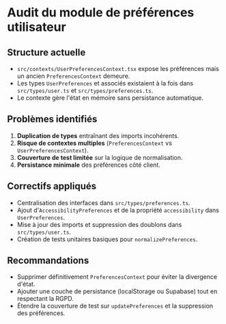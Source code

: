 # Audit du module de préférences utilisateur

## Structure actuelle

- `src/contexts/UserPreferencesContext.tsx` expose les préférences mais un ancien `PreferencesContext` demeure.
- Les types `UserPreferences` et associés existaient à la fois dans `src/types/user.ts` et `src/types/preferences.ts`.
- Le contexte gère l'état en mémoire sans persistance automatique.

## Problèmes identifiés

1. **Duplication de types** entraînant des imports incohérents.
2. **Risque de contextes multiples** (`PreferencesContext` vs `UserPreferencesContext`).
3. **Couverture de test limitée** sur la logique de normalisation.
4. **Persistance minimale** des préférences côté client.

## Correctifs appliqués

- Centralisation des interfaces dans `src/types/preferences.ts`.
- Ajout d'`AccessibilityPreferences` et de la propriété `accessibility` dans `UserPreferences`.
- Mise à jour des imports et suppression des doublons dans `src/types/user.ts`.
- Création de tests unitaires basiques pour `normalizePreferences`.

## Recommandations

- Supprimer définitivement `PreferencesContext` pour éviter la divergence d'état.
- Ajouter une couche de persistance (localStorage ou Supabase) tout en respectant la RGPD.
- Étendre la couverture de test sur `updatePreferences` et la suppression des préférences.

